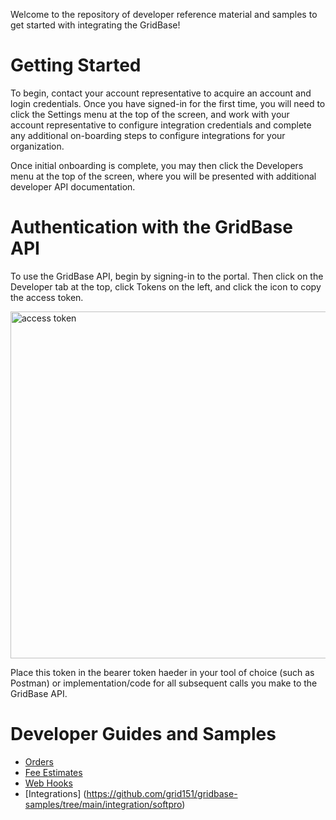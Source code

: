 Welcome to the repository of developer reference material and samples to get started with integrating the GridBase!

# Getting Started

To begin, contact your account representative to acquire an account and login credentials. Once you have signed-in for the first time, you will need to click the Settings menu at the top of the screen, and work with your account representative to configure integration credentials and complete any additional on-boarding steps to configure integrations for your organization.

Once initial onboarding is complete, you may then click the Developers menu at the top of the screen, where you will be presented with additional developer API documentation.

# Authentication with the GridBase API

To use the GridBase API, begin by signing-in to the portal. Then click on the Developer tab at the top, click Tokens on the left, and click the icon to copy the access token.

<img width="555" alt="access token" src="https://user-images.githubusercontent.com/99702/200067980-999b0d73-5faa-423b-8adc-334bd4bc08c3.png">

Place this token in the bearer token haeder in your tool of choice (such as Postman) or implementation/code for all subsequent calls you make to the GridBase API.

# Developer Guides and Samples

- [Orders](https://github.com/grid151/gridbase-samples/tree/main/sample-requests/v1/orders)
- [Fee Estimates](https://github.com/grid151/gridbase-samples/tree/main/sample-requests/v1/orders/fees/estimate)
- [Web Hooks](https://github.com/grid151/gridbase-samples/tree/main/csharp/webhooks)
- [Integrations] (https://github.com/grid151/gridbase-samples/tree/main/integration/softpro)
